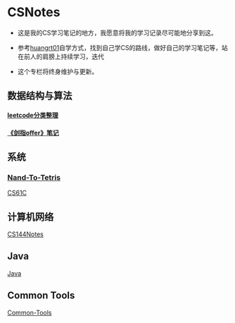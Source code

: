 # CSNotes

- 这是我的CS学习笔记的地方，我愿意将我的学习记录尽可能地分享到这。

- 参考[huangrt01](https://github.com/huangrt01)自学方式，找到自己学CS的路线，做好自己的学习笔记等，站在前人的肩膀上持续学习，迭代

- 这个专栏将终身维护与更新。

## 数据结构与算法

#### [leetcode分类整理](https://github.com/RshStone/CS-Notes/blob/master/Notes/Output/leetcode.md) 

#### [《剑指offer》笔记](https://github.com/RshStone/CS-Notes/blob/master/Notes/Output/%E3%80%8A%E5%89%91%E6%8C%87offer%E3%80%8B%E7%AC%94%E8%AE%B0.md)

## 系统

### [Nand-To-Tetris](https://github.com/RshStone/CS-Notes/blob/master/Notes/Output/Nand-to-Tetris.md)

[CS61C](https://github.com/RshStone/CS-Notes/blob/master/Notes/Output/CS61C.md)

## 计算机网络

[CS144Notes](https://github.com/RshStone/CS-Notes/blob/master/Notes/Output/CS144.md)

## Java

[Java](https://github.com/RshStone/CS-Notes/blob/master/Notes/Output/Java.md)

## Common Tools

[Common-Tools](https://github.com/RshStone/CS-Notes/blob/master/Notes/Output/Common-Tools.md)